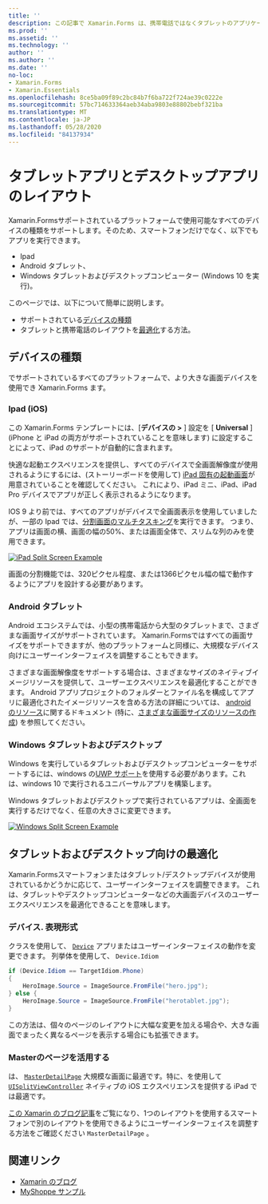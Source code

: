 ```yaml
---
title: ''
description: この記事で Xamarin.Forms は、携帯電話ではなくタブレットのアプリケーションレイアウトを最適化する方法について説明します。
ms.prod: ''
ms.assetid: ''
ms.technology: ''
author: ''
ms.author: ''
ms.date: ''
no-loc:
- Xamarin.Forms
- Xamarin.Essentials
ms.openlocfilehash: 8ce5ba09f89c2bc84b7f6ba722f724ae39c0222e
ms.sourcegitcommit: 57bc714633364aeb34aba9803e88802bebf321ba
ms.translationtype: MT
ms.contentlocale: ja-JP
ms.lasthandoff: 05/28/2020
ms.locfileid: "84137934"
---
```

# <a name="layout-for-tablet-and-desktop-apps"></a>タブレットアプリとデスクトップアプリのレイアウト

Xamarin.Formsサポートされているプラットフォームで使用可能なすべてのデバイスの種類をサポートします。そのため、スマートフォンだけでなく、以下でもアプリを実行できます。

- Ipad
- Android タブレット、
- Windows タブレットおよびデスクトップコンピューター (Windows 10 を実行)。

このページでは、以下について簡単に説明します。

- サポートされている[デバイスの種類](#Device_Types)
- タブレットと携帯電話のレイアウトを[最適化](#optimize)する方法。

<a name="Device_Types" />

## <a name="device-types"></a>デバイスの種類

でサポートされているすべてのプラットフォームで、より大きな画面デバイスを使用でき Xamarin.Forms ます。

### <a name="ipads-ios"></a>Ipad (iOS)

この Xamarin.Forms テンプレートには、[**デバイスの >** ] 設定を [ **Universal** ] (iPhone と iPad の両方がサポートされていることを意味します) に設定することによって、iPad のサポートが自動的に含まれます。

快適な起動エクスペリエンスを提供し、すべてのデバイスで全画面解像度が使用されるようにするには、(ストーリーボードを使用して) [iPad 固有の起動画面](~/ios/app-fundamentals/images-icons/launch-screens.md)が用意されていることを確認してください。 これにより、iPad ミニ、iPad、iPad Pro デバイスでアプリが正しく表示されるようになります。

IOS 9 より前では、すべてのアプリがデバイスで全画面表示を使用していましたが、一部の Ipad では、[分割画面のマルチタスキング](~/ios/platform/multitasking.md)を実行できます。
つまり、アプリは画面の横、画面の幅の50%、または画面全体で、スリムな列のみを使用できます。

[![](tablet-images/ipad-sml.png "iPad Split Screen Example")](tablet-images/ipad.png#lightbox "iPad Split Screen Example")

画面の分割機能では、320ピクセル程度、または1366ピクセル幅の幅で動作するようにアプリを設計する必要があります。

### <a name="android-tablets"></a>Android タブレット

Android エコシステムでは、小型の携帯電話から大型のタブレットまで、さまざまな画面サイズがサポートされています。 Xamarin.Formsではすべての画面サイズをサポートできますが、他のプラットフォームと同様に、大規模なデバイス向けにユーザーインターフェイスを調整することもできます。

さまざまな画面解像度をサポートする場合は、さまざまなサイズのネイティブイメージリソースを提供して、ユーザーエクスペリエンスを最適化することができます。
Android アプリプロジェクトのフォルダーとファイル名を構成してアプリに最適化されたイメージリソースを含める方法の詳細については、 [android のリソース](~/android/app-fundamentals/resources-in-android/index.md)に関するドキュメント (特に、[さまざまな画面サイズのリソースの作成](~/android/app-fundamentals/resources-in-android/resources-for-varying-screens.md)) を参照してください。

### <a name="windows-tablets-and-desktops"></a>Windows タブレットおよびデスクトップ

Windows を実行しているタブレットおよびデスクトップコンピューターをサポートするには、windows の[UWP サポート](~/xamarin-forms/platform/windows/installation/index.md)を使用する必要があります。これは、windows 10 で実行されるユニバーサルアプリを構築します。

Windows タブレットおよびデスクトップで実行されているアプリは、全画面を実行するだけでなく、任意の大きさに変更できます。

[![](tablet-images/splitscreen-sml.png "Windows Split Screen Example")](tablet-images/splitscreen.png#lightbox "Windows Split Screen Example")

<a name="optimize" />

## <a name="optimizing-for-tablet-and-desktop"></a>タブレットおよびデスクトップ向けの最適化

Xamarin.Formsスマートフォンまたはタブレット/デスクトップデバイスが使用されているかどうかに応じて、ユーザーインターフェイスを調整できます。 これは、タブレットやデスクトップコンピューターなどの大画面デバイスのユーザーエクスペリエンスを最適化できることを意味します。

### <a name="deviceidiom"></a>デバイス. 表現形式

クラスを使用して、 [`Device`](~/xamarin-forms/platform/device.md) アプリまたはユーザーインターフェイスの動作を変更できます。 列挙体を使用して、 `Device.Idiom`

```csharp
if (Device.Idiom == TargetIdiom.Phone)
{
    HeroImage.Source = ImageSource.FromFile("hero.jpg");
} else {
    HeroImage.Source = ImageSource.FromFile("herotablet.jpg");
}
```

この方法は、個々のページのレイアウトに大幅な変更を加える場合や、大きな画面でまったく異なるページを表示する場合にも拡張できます。

### <a name="leveraging-masterdetailpage"></a>Masterのページを活用する

は、 [`MasterDetailPage`](xref:Xamarin.Forms.MasterDetailPage) 大規模な画面に最適です。特に、を使用して [`UISplitViewController`](xref:UIKit.UISplitViewController) ネイティブの iOS エクスペリエンスを提供する iPad では最適です。

[この Xamarin のブログ記事](https://devblogs.microsoft.com/xamarin/bringing-xamarin-forms-apps-to-tablets/)をご覧になり、1つのレイアウトを使用するスマートフォンで別のレイアウトを使用できるようにユーザーインターフェイスを調整する方法をご確認ください `MasterDetailPage` 。

## <a name="related-links"></a>関連リンク

- [Xamarin のブログ](https://devblogs.microsoft.com/xamarin/bringing-xamarin-forms-apps-to-tablets/)
- [MyShoppe サンプル](https://github.com/jamesmontemagno/myshoppe)
